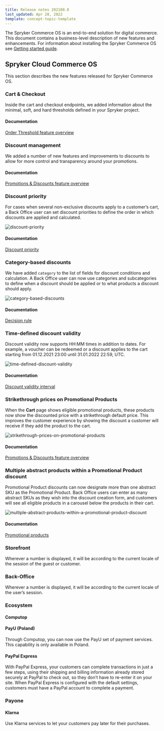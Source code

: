 ```yaml
---
title: Release notes 202108.0
last_updated: Apr 28, 2022
template: concept-topic-template
---
```


The Spryker Commerce OS is an end-to-end solution for digital commerce. This document contains a business-level description of new features and enhancements.
For information about installing the Spryker Commerce OS see [Getting started guide](https://documentation.spryker.com/docs/dev-getting-started).

## Spryker Cloud Commerce OS

This section describes the new features released for Spryker Commerce OS.

### Cart & Checkout

Inside the cart and checkout endpoints, we added  information about the minimal, soft, and hard thresholds defined in your Spryker project.

#### Documentation

[Order Threshold feature overview](/docs/scos/user/features/202108.0/checkout-feature-overview/order-thresholds-overview.html)

### Discount management

We added a number of new features and improvements to discounts to allow for more control and transparency around your promotions.

#### Documentation

[Promotions & Discounts feature overview](/docs/scos/user/features/{{site.version}}/promotions-discounts-feature-overview.html)


### Discount priority

For cases when several non-exclusive discounts apply to a customer’s cart, a Back Office user can set discount priorities to define the order in which discounts are applied and calculated.

![discount-priority](https://spryker.s3.eu-central-1.amazonaws.com/docs/scos/dev/intro-to-spryker/releases/release-notes/release-notes-202204.0/release-notes-202204.0.md/discount-priority.png)

#### Documentation

[Discount priority](/docs/scos/user/features/{{site.version}}/promotions-discounts-feature-overview.html#discount-priority)

### Category-based discounts

We have added `category` to the list of fields for discount conditions and calculation. A Back Office user can now use categories and subcategories to define when a discount should be applied or to what products a discount should apply.

![category-based-discounts](https://spryker.s3.eu-central-1.amazonaws.com/docs/scos/dev/intro-to-spryker/releases/release-notes/release-notes-202204.0/release-notes-202204.0.md/category-based-discounts.png)

#### Documentation

[Decision rule](/docs/scos/user/features/{{site.version}}/promotions-discounts-feature-overview.html#discount-priority)



### Time-defined discount validity

Discount validity now supports HH:MM times in addition to dates. For example, a voucher can be redeemed or a discount applies to the cart starting from 01.12.2021 23:00 until 31.01.2022 22:59, UTC.

![time-defined-discount-validity](https://spryker.s3.eu-central-1.amazonaws.com/docs/scos/dev/intro-to-spryker/releases/release-notes/release-notes-202204.0/release-notes-202204.0.md/time-defined-discount-validity.png)

#### Documentation

[Discount validity interval](/docs/scos/user/features/{{site.version}}/promotions-discounts-feature-overview.html#discount-priority)

### Strikethrough prices on Promotional Products

When the **Cart** page shows eligible promotional products, these products now show the discounted price with a strikethrough default price. This improves the customer experience by showing the discount a customer will receive if they add the product to the cart.

![strikethrough-prices-on-promotional-products](https://spryker.s3.eu-central-1.amazonaws.com/docs/scos/dev/intro-to-spryker/releases/release-notes/release-notes-202204.0/release-notes-202204.0.md/strikethrough-prices-on-promotional-products.png)

#### Documentation

[Promotions & Discounts feature overview](/docs/scos/user/features/{{site.version}}/promotions-discounts-feature-overview.html)


### Multiple abstract products within a Promotional Product discount

Promotional Product discounts can now designate more than one abstract SKU as the Promotional Product. Back Office users can enter as many abstract SKUs as they wish into the discount creation form, and customers will see all eligible products in a carousel below the products in their cart.

![multiple-abstract-products-within-a-promotional-product-discount](https://spryker.s3.eu-central-1.amazonaws.com/docs/scos/dev/intro-to-spryker/releases/release-notes/release-notes-202204.0/release-notes-202204.0.md/multiple-abstract-products-within-a-promotional-product-discount.png)


#### Documentation
[Promotional products](/docs/scos/user/features/{{site.version}}/promotions-discounts-feature-overview.html#discount-priority)


### Storefront

Wherever a number is displayed, it will be according to the current locale of the session of the guest or customer.

### Back-Office

Wherever a number is displayed, it will be according to the current locale of the user’s session.

### Ecosystem

#### Computop

#### PayU (Poland)

Through Computop, you can now use the PayU set of payment services. This capability is only available in Poland.

#### PayPal Express

With PayPal Express, your customers can complete transactions in just a few steps, using their shipping and billing information already stored securely at PayPal to check out, so they don’t have to re-enter it on your site. When PayPal Express is configured with the default settings, customers must have a PayPal account to complete a payment.

### Payone

#### Klarna

Use Klarna services to let your customers pay later for their purchases.

